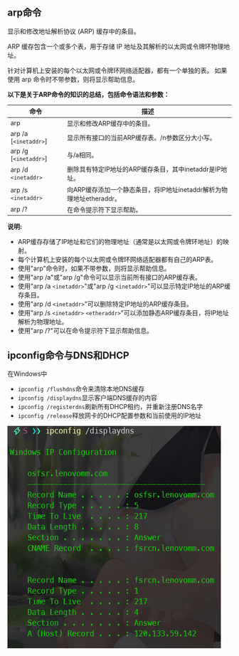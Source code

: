 ## arp命令

显示和修改地址解析协议 (ARP) 缓存中的条目。

ARP 缓存包含一个或多个表，用于存储 IP 地址及其解析的以太网或令牌环物理地址。

 针对计算机上安装的每个以太网或令牌环网络适配器，都有一个单独的表。 如果使用 arp 命令时不带参数，则将显示帮助信息。

**以下是关于ARP命令的知识的总结，包括命令语法和参数：**

| 命令                  | 描述                                                                 |
| --------------------- | -------------------------------------------------------------------- |
| arp                   | 显示和修改ARP缓存中的条目。                                          |
| arp /a [`<inetaddr>`] | 显示所有接口的当前ARP缓存表。/n参数区分大小写。                      |
| arp /g [`<inetaddr>`] | 与/a相同。                                                           |
| arp /d `<inetaddr>`   | 删除具有特定IP地址的ARP缓存条目，其中inetaddr是IP地址。              |
| arp /s `<inetaddr>`   | 向ARP缓存添加一个静态条目，将IP地址inetaddr解析为物理地址etheraddr。 |
| arp /?                | 在命令提示符下显示帮助。                                             |

**说明:**

- ARP缓存存储了IP地址和它们的物理地址（通常是以太网或令牌环地址）的映射。
- 每个计算机上安装的每个以太网或令牌环网络适配器都有自己的ARP表。
- 使用"arp"命令时，如果不带参数，则将显示帮助信息。
- 使用"arp /a"或"arp /g"命令可以显示当前所有接口的ARP缓存表。
- 使用"arp /a `<inetaddr>`"或"arp /g `<inetaddr>`"可以显示特定IP地址的ARP缓存条目。
- 使用"arp /d `<inetaddr>`"可以删除特定IP地址的ARP缓存条目。
- 使用"arp /s `<inetaddr>` `<etheraddr>`"可以添加静态ARP缓存条目，将IP地址解析为物理地址。
- 使用"arp /?"可以在命令提示符下显示帮助信息。

## ipconfig命令与DNS和DHCP

在Windows中

* `ipconfig /flushdns`命令来清除本地DNS缓存
* `ipconfig /displaydns`显示客户端DNS缓存的内容
* `ipconfig /registerdns`刷新所有DHCP租约，并重新注册DNS名字
* `ipconfig /release`释放网卡的DHCP配置参数和当前使用的IP地址

![1698762309303](image/Windows相关知识/1698762309303.png)
